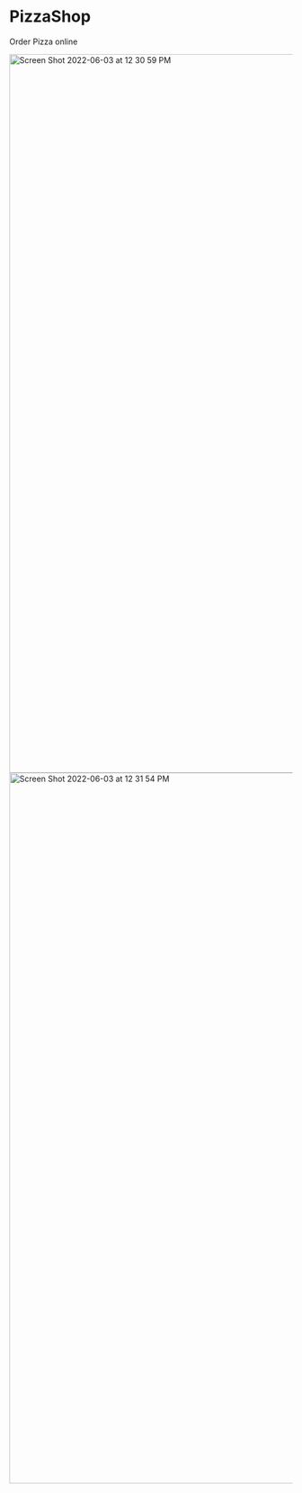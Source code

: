 # PizzaShop

Order Pizza online

<img width="1276" alt="Screen Shot 2022-06-03 at 12 30 59 PM" src="https://user-images.githubusercontent.com/34309823/171907139-e6361ca4-05ae-491a-a48d-c8e9e51071a0.png">

<img width="1262" alt="Screen Shot 2022-06-03 at 12 31 54 PM" src="https://user-images.githubusercontent.com/34309823/171907255-93ac908c-9a97-4743-8335-2162b47ce017.png">
